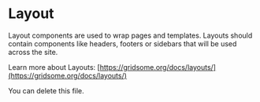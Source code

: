 # Layout

Layout components are used to wrap pages and templates. Layouts should contain components like headers, footers or sidebars that will be used across the site.

Learn more about Layouts: [https://gridsome.org/docs/layouts/](https://gridsome.org/docs/layouts/)

You can delete this file.
